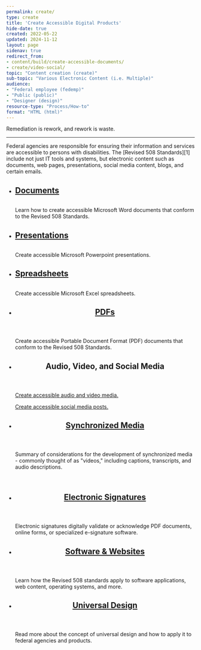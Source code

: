 ```yaml
---
permalink: create/
type: create
title: 'Create Accessible Digital Products'
hide-date: true
created: 2022-05-22
updated: 2024-11-12
layout: page
sidenav: true
redirect_from:
- content/build/create-accessible-documents/
- create/video-social/
topic: "Content creation (create)"
sub-topic: "Various Electronic Content (i.e. Multiple)"
audience:
- "Federal employee (fedemp)"
- "Public (public)"
- "Designer (design)"
resource-type: "Process/How-to"
format: "HTML (html)"
---
```

<p class="font-body-lg text-bold">Remediation is rework, and rework is waste.<hr></p>​
Federal agencies are responsible for ensuring their information and services are accessible to persons with disabilities. The [Revised 508 Standards][1] include not just IT tools and systems, but electronic content such as documents, web pages, presentations, social media content, blogs, and certain emails.
​
<section id="create-cards" class="usa-section">
<ul class="usa-card-group">
  <li class="usa-card tablet:grid-col-4 widescreen:grid-col-4">
    <div class="usa-card__container">
      <div class="usa-card__header">
        <h2 class="usa-card__heading font-family-sans"><a href="{{site.baseurl}}/create/documents/">Documents</a></h2>
      </div>
      <div class="usa-card__media">
        <div class="usa-card__img">
          <img src="{{site.baseurl}}/assets/images/thumbnails/thumb-create-doc.jpg" alt="" aria-hidden="true"/>
        </div>
      </div>
      <div class="usa-card__body">
        <p>Learn how to create accessible Microsoft Word documents that conform to the Revised 508 Standards.</p>
      </div>
    </div>
  </li>
  <li class="usa-card tablet:grid-col-4 widescreen:grid-col-4">
    <div class="usa-card__container">
      <div class="usa-card__header">
        <h2 class="usa-card__heading font-family-sans"><a href="{{site.baseurl}}/create/presentations/">Presentations</a></h2>
      </div>
      <div class="usa-card__media">
        <div class="usa-card__img">
          <img src="{{site.baseurl}}/assets/images/thumbnails/thumb-create-slide.jpg" alt="" aria-hidden="true"/>
        </div>
      </div>
      <div class="usa-card__body">
        <p>Create accessible Microsoft Powerpoint presentations.</p>
      </div>
    </div>
  </li>
  <li class="usa-card tablet:grid-col-4 widescreen:grid-col-4">
    <div class="usa-card__container">
      <div class="usa-card__header">
       <h2 class="usa-card__heading font-family-sans"><a href="{{site.baseurl}}/create/spreadsheets/">Spreadsheets</a></h2>
      </div>
      <div class="usa-card__media">
        <div class="usa-card__img">
          <img src="{{site.baseurl}}/assets/images/thumbnails/thumb-create-sheet.jpg" alt="" aria-hidden="true"/>
        </div>
      </div>
      <div class="usa-card__body">
        <p>Create accessible Microsoft Excel spreadsheets.</p>
      </div>
    </div>
  </li>
  <li class="tablet:grid-col-4 usa-card">
    <div class="usa-card__container radius-md">
      <header class="usa-card__header">
        <h2 class="usa-card__heading font-family-sans"><a href="{{site.baseurl}}/create/pdfs/">PDFs</a></h2>
      </header>
      <div class="usa-card__body">
        <p>Create accessible Portable Document Format (PDF) documents that conform to the Revised 508 Standards.</p>
      </div>
    </div>
  </li>
  <li class="tablet:grid-col-4 usa-card">
    <div class="usa-card__container radius-md">
      <header class="usa-card__header">
        <h2 class="usa-card__heading font-family-sans">Audio, Video, and Social Media</h2>
      </header>
      <div class="usa-card__body">
        <p><a href="{{site.baseurl}}/create/audio-video/">Create accessible audio and video media.</a></p>
        <p><a href="{{site.baseurl}}/create/social-media">Create accessible social media posts.</a></p>
      </div>
    </div>
  </li>
  <li class="tablet:grid-col-4 usa-card">
    <div class="usa-card__container radius-md">
      <header class="usa-card__header">
        <h2 class="usa-card__heading font-family-sans"><a href="{{site.baseurl}}/create/synchronized-media/">Synchronized Media</a></h2>
      </header>
      <div class="usa-card__body">
        <p>Summary of considerations for the development of synchronized media - commonly thought of as "videos," including captions, transcripts, and audio descriptions.</p>
      </div>
    </div>
  </li>
</ul>
​
<ul class="usa-card-group">
  <li class="tablet:grid-col-4 usa-card">
    <div class="usa-card__container radius-md">
      <header class="usa-card__header">
        <h2 class="usa-card__heading font-family-sans"><a href="{{site.baseurl}}/create/electronic-signatures/">Electronic Signatures</a></h2>
      </header>
      <div class="usa-card__body">
        <p>Electronic signatures digitally validate or acknowledge PDF documents, online forms, or specialized e-signature software.</p>
      </div>
    </div>
  </li>
  <li class="tablet:grid-col-4 usa-card">
    <div class="usa-card__container radius-md">
      <header class="usa-card__header">
        <h2 class="usa-card__heading font-family-sans"><a href="{{site.baseurl}}/create/software-websites/">Software & Websites</a></h2>
      </header>
      <div class="usa-card__body">
        <p>Learn how the Revised 508 standards apply to software applications, web content, operating systems, and more.</p>
      </div>
    </div>
  </li>
  <li class="tablet:grid-col-4 usa-card">
    <div class="usa-card__container radius-md">
      <header class="usa-card__header">
        <h2 class="usa-card__heading font-family-sans"><a href="{{site.baseurl}}/create/universal-design/">Universal Design</a></h2>
      </header>
      <div class="usa-card__body">
        <p>Read more about the concept of universal design and how to apply it to federal agencies and products.</p>
      </div>
    </div>
  </li>
</ul>
​
</section>

 [1]: https://www.access-board.gov/guidelines-and-standards/communications-and-it/about-the-ict-refresh/final-rule